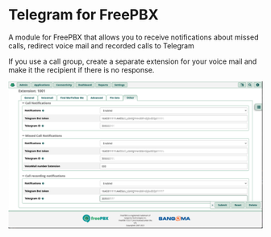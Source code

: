# Telegram for FreePBX
A module for FreePBX that allows you to receive notifications about missed calls, redirect voice mail and recorded calls to Telegram

If you use a call group, create a separate extension for your voice mail and make it the recipient if there is no response.

![Screenshot](/img/Scr_1.png)
